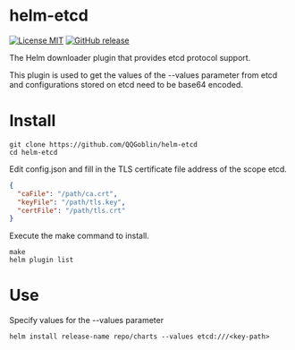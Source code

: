 # helm-etcd

[![License MIT](https://img.shields.io/badge/license-MIT-blue.svg?style=flat)](./LICENSE)
[![GitHub release](https://img.shields.io/github/tag-date/QQGoblin/helm-etcd.svg)](https://github.com/QQGoblin/helm-etcd/releases)

The Helm downloader plugin that provides etcd protocol support.

This plugin is used to get the values of the --values parameter from etcd and configurations stored on etcd need to be base64 encoded.

# Install 

```shell
git clone https://github.com/QQGoblin/helm-etcd
cd helm-etcd
```

Edit config.json and fill in the TLS certificate file address of the scope etcd.

```json
{
  "caFile": "/path/ca.crt",
  "keyFile": "/path/tls.key",
  "certFile": "/path/tls.crt"
}
```
Execute the make command to install.

```shell
make
helm plugin list 
```

# Use

Specify values for the --values parameter

```shell 
helm install release-name repo/charts --values etcd:///<key-path>
```